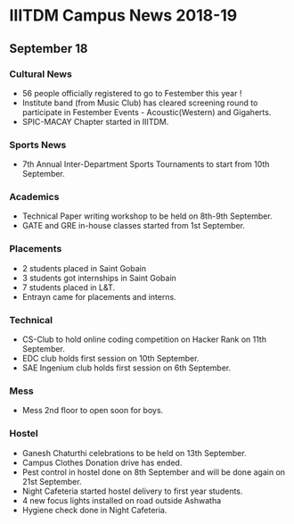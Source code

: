 # IIITDM Campus News 2018-19

## September 18

### Cultural News

* 56 people officially registered to go to Festember this year !
* Institute band (from Music Club) has cleared screening round to participate in Festember Events - Acoustic(Western) and Gigaherts.
* SPIC-MACAY Chapter started in IIITDM.

### Sports News

* 7th Annual Inter-Department Sports Tournaments to start from 10th September.

### Academics

* Technical Paper writing workshop to be held on 8th-9th September.
* GATE and GRE in-house classes started from 1st September.

### Placements

* 2 students placed in Saint Gobain
* 3 students got internships in Saint Gobain
* 7 students placed in L&T.
* Entrayn came for placements and interns.

### Technical

* CS-Club to hold online coding competition on Hacker Rank on 11th September.
* EDC club holds first session on 10th September.
* SAE Ingenium club holds first session on 6th September.

### Mess

* Mess 2nd floor to open soon for boys.


### Hostel

* Ganesh Chaturthi celebrations to be held on 13th September.
* Campus Clothes Donation drive has ended.
* Pest control in hostel done on 8th September and will be done again on 21st September.
* Night Cafeteria started hostel delivery to first year students.
* 4 new focus lights installed on road outside Ashwatha
* Hygiene check done in Night Cafeteria.



<!-- ## August 18 -->



